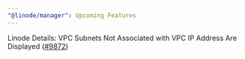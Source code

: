 ```yaml
---
"@linode/manager": Upcoming Features
---
```


Linode Details: VPC Subnets Not Associated with VPC IP Address Are Displayed ([#9872](https://github.com/linode/manager/pull/9872))
